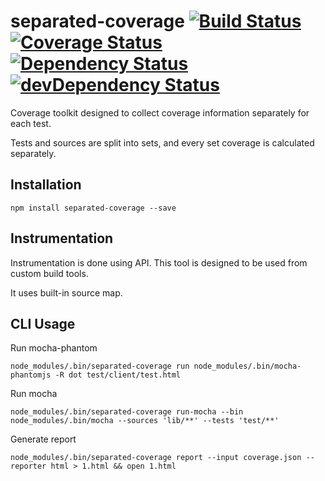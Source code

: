 # separated-coverage [![Build Status](https://travis-ci.org/mdevils/separated-coverage.svg?branch=master)](https://travis-ci.org/mdevils/separated-coverage) [![Coverage Status](https://coveralls.io/repos/mdevils/separated-coverage/badge.png?branch=master)](https://coveralls.io/r/mdevils/separated-coverage?branch=master) [![Dependency Status](https://david-dm.org/mdevils/separated-coverage.svg)](https://david-dm.org/mdevils/separated-coverage) [![devDependency Status](https://david-dm.org/mdevils/separated-coverage/dev-status.svg)](https://david-dm.org/mdevils/separated-coverage#info=devDependencies)

Coverage toolkit designed to collect coverage information separately for each test.

Tests and sources are split into sets, and every set coverage is calculated separately.

## Installation

```
npm install separated-coverage --save
```

## Instrumentation

Instrumentation is done using API. This tool is designed to be used from custom build tools.

It uses built-in source map.

## CLI Usage

Run mocha-phantom

```
node_modules/.bin/separated-coverage run node_modules/.bin/mocha-phantomjs -R dot test/client/test.html
```

Run mocha

```
node_modules/.bin/separated-coverage run-mocha --bin node_modules/.bin/mocha --sources 'lib/**' --tests 'test/**'
```

Generate report

```
node_modules/.bin/separated-coverage report --input coverage.json --reporter html > 1.html && open 1.html
```
